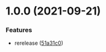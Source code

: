 # 1.0.0 (2021-09-21)


### Features

* rerelease ([51a31c0](https://github.com/Vadimskyi/EventManager/commit/51a31c00e99429d9f57e437651f19ae7edf54f77))
